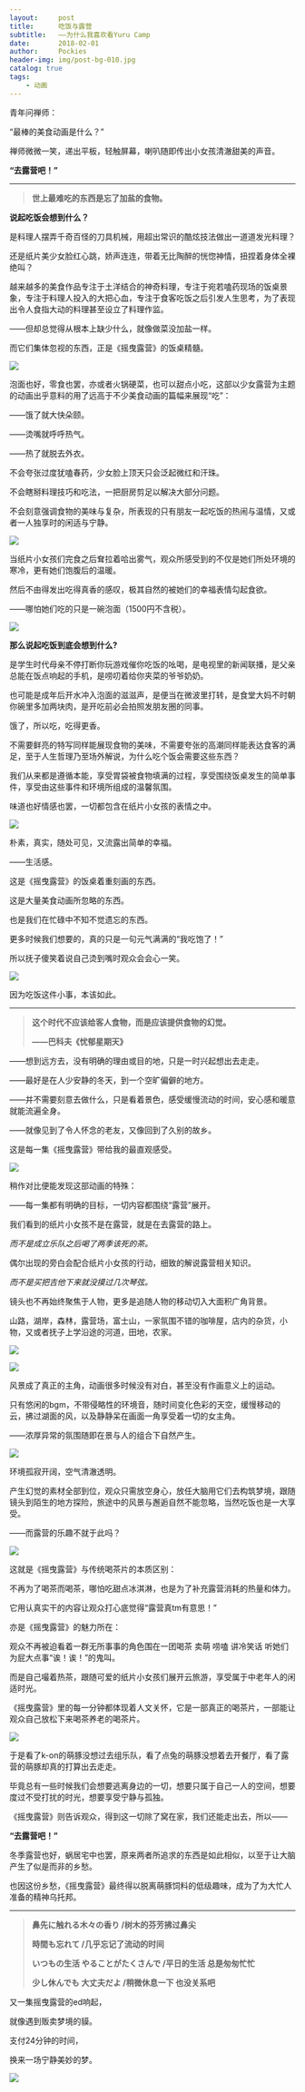 ```yaml
---
layout:     post
title:      吃饭与露营
subtitle:   ——为什么我喜欢看Yuru Camp
date:       2018-02-01
author:     Pockies
header-img: img/post-bg-010.jpg
catalog: true
tags:
    - 动画
---
```


青年问禅师：

“最棒的美食动画是什么？”

禅师微微一笑，递出平板，轻触屏幕，喇叭随即传出小女孩清澈甜美的声音。

**“去露营吧！”**

------

> **世上最难吃的东西是忘了加盐的食物。**

**说起吃饭会想到什么？**

是料理人摆弄千奇百怪的刀具机械，用超出常识的酷炫技法做出一道道发光料理？

还是纸片美少女脸红心跳，娇声连连，带着无比陶醉的恍惚神情，扭捏着身体全裸绝叫？

越来越多的美食作品专注于土洋结合的神奇料理，专注于宛若嗑药现场的饭桌景象，专注于料理人投入的大把心血，专注于食客吃饭之后引发人生思考，为了表现出令人食指大动的料理甚至设立了料理作监。

——但却总觉得从根本上缺少什么，就像做菜没加盐一样。

而它们集体忽视的东西，正是《摇曳露营》的饭桌精髓。

![](https://c1.staticflickr.com/5/4746/39309287954_53ac60c01f_o.png)

泡面也好，零食也罢，亦或者火锅硬菜，也可以甜点小吃，这部以少女露营为主题的动画出乎意料的用了远高于不少美食动画的篇幅来展现“吃”：

——饿了就大快朵颐。

——烫嘴就呼呼热气。

——热了就脱去外衣。

不会夸张过度犹嗑春药，少女脸上顶天只会泛起微红和汗珠。

不会瞎掰料理技巧和吃法，一把厨房剪足以解决大部分问题。

不会刻意强调食物的美味与复杂，所表现的只有朋友一起吃饭的热闹与温情，又或者一人独享时的闲适与宁静。

![](https://c1.staticflickr.com/5/4607/26146227938_9a24dd0a1e_o.png)

当纸片小女孩们完食之后耷拉着哈出雾气，观众所感受到的不仅是她们所处环境的寒冷，更有她们饱腹后的温暖。

然后不由得发出吃得真香的感叹，极其自然的被她们的幸福表情勾起食欲。

——哪怕她们吃的只是一碗泡面（1500円不含税）。

![](https://c1.staticflickr.com/5/4710/39987445342_90ca87c489_o.png)

**那么说起吃饭到底会想到什么?**

是学生时代母亲不停打断你玩游戏催你吃饭的吆喝，是电视里的新闻联播，是父亲总能在饭点响起的手机，是唠叨着给你夹菜的爷爷奶奶。

也可能是成年后开水冲入泡面的滋滋声，是便当在微波里打转，是食堂大妈不时朝你碗里多加两块肉，是开吃前必会拍照发朋友圈的同事。

饿了，所以吃，吃得更香。

不需要鲜亮的特写同样能展现食物的美味，不需要夸张的高潮同样能表达食客的满足，至于人生哲理乃至场外解说，为什么吃个饭会需要这些东西？

我们从来都是遵循本能，享受胃袋被食物填满的过程，享受围绕饭桌发生的简单事件，享受由这些事件和环境所组成的温馨氛围。

味道也好情感也罢，一切都包含在纸片小女孩的表情之中。

![](https://c1.staticflickr.com/5/4606/26146232718_aeda5c0708_o.png)

朴素，真实，随处可见，又流露出简单的幸福。

——生活感。

这是《摇曳露营》的饭桌着重刻画的东西。

这是大量美食动画所忽略的东西。

也是我们在忙碌中不知不觉遗忘的东西。

更多时候我们想要的，真的只是一句元气满满的“我吃饱了！”

所以抚子傻笑着说自己烫到嘴时观众会会心一笑。

![](https://c1.staticflickr.com/5/4770/40018908641_77fea9ec8d_o.png)

因为吃饭这件小事，本该如此。

------

> **这个时代不应该给客人食物，而是应该提供食物的幻觉。**
>
> **——巴科夫《忧郁星期天》**

——想到远方去，没有明确的理由或目的地，只是一时兴起想出去走走。

——最好是在人少安静的冬天，到一个空旷偏僻的地方。

——并不需要刻意去做什么，只是看着景色，感受缓慢流动的时间，安心感和暖意就能流遍全身。

——就像见到了令人怀念的老友，又像回到了久别的故乡。

这是每一集《摇曳露营》带给我的最直观感受。

![](https://c1.staticflickr.com/5/4632/39309289504_c23b2e200d_o.png)

稍作对比便能发现这部动画的特殊：

——每一集都有明确的目标，一切内容都围绕“露营”展开。

我们看到的纸片小女孩不是在露营，就是在去露营的路上。

*而不是成立乐队之后喝了两季该死的茶。*

偶尔出现的旁白会配合纸片小女孩的行动，细致的解说露营相关知识。

*而不是买把吉他下来就没摸过几次琴弦。*

镜头也不再始终聚焦于人物，更多是追随人物的移动切入大面积广角背景。

山路，湖岸，森林，露营场，富士山，一家氛围不错的咖啡屋，店内的杂货，小物，又或者抚子上学沿途的河道，田地，农家。

![](https://c1.staticflickr.com/5/4659/26146225298_5353c6a853_o.png)

![](https://c1.staticflickr.com/5/4668/39309286704_c1a6c668bb_o.png)

风景成了真正的主角，动画很多时候没有对白，甚至没有作画意义上的运动。

只有悠闲的bgm，不带侵略性的环境音，随时间变化色彩的天空，缓慢移动的云，拂过湖面的风，以及静静呆在画面一角享受着一切的女主角。

——浓厚异常的氛围随即在景与人的组合下自然产生。

![](https://c1.staticflickr.com/5/4671/39120970585_c90b425b13_o.png)

环境孤寂开阔，空气清澈透明。

产生幻觉的素材全部到位，观众只需放空身心，放任大脑用它们去构筑梦境，跟随镜头到陌生的地方探险，旅途中的风景与邂逅自然不能忽略，当然吃饭也是一大享受。

——而露营的乐趣不就于此吗？

![](https://c1.staticflickr.com/5/4753/28240075339_c320174c6c_o.png)

这就是《摇曳露营》与传统喝茶片的本质区别：

不再为了喝茶而喝茶，哪怕吃甜点冰淇淋，也是为了补充露营消耗的热量和体力。

它用认真实干的内容让观众打心底觉得“露营真tm有意思！”

亦是《摇曳露营》的魅力所在：

观众不再被迫看着一群无所事事的角色围在一团喝茶 卖萌 唠嗑 讲冷笑话 听她们为屁大点事“诶！诶！”的鬼叫。

而是自己嘬着热茶，跟随可爱的纸片小女孩们展开云旅游，享受属于中老年人的闲适时光。

《摇曳露营》里的每一分钟都体现着人文关怀，它是一部真正的喝茶片，一部能让观众自己放松下来喝茶养老的喝茶片。

![](https://c1.staticflickr.com/5/4705/28240071829_9b427a61bd_o.png)

于是看了k-on的萌豚没想过去组乐队，看了点兔的萌豚没想着去开餐厅，看了露营的萌豚却真的打算出去走走。

毕竟总有一些时候我们会想要逃离身边的一切，想要只属于自己一人的空间，想要度过不受打扰的时光，想要享受宁静与孤独。

《摇曳露营》则告诉观众，得到这一切除了窝在家，我们还能走出去，所以——

**“去露营吧！”**

冬季露营也好，蜗居宅中也罢，原来两者所追求的东西是如此相似，以至于让大脑产生了似是而非的乡愁。

也因这份乡愁，《摇曳露营》最终得以脱离萌豚饲料的低级趣味，成为了为大忙人准备的精神乌托邦。

------

> **鼻先に触れる木々の香り /树木的芬芳拂过鼻尖**
>
> **時間も忘れて /几乎忘记了流动的时间**
>
> **いつもの生活 やることがたくさんで /平日的生活 总是匆匆忙忙**
>
> **少し休んでも 大丈夫だよ /稍微休息一下 也没关系吧**

又一集摇曳露营的ed响起，

就像遇到贩卖梦境的貘。

支付24分钟的时间，

换来一场宁静美妙的梦。

![](https://c1.staticflickr.com/5/4662/28240073329_716e9f524b_o.png)
